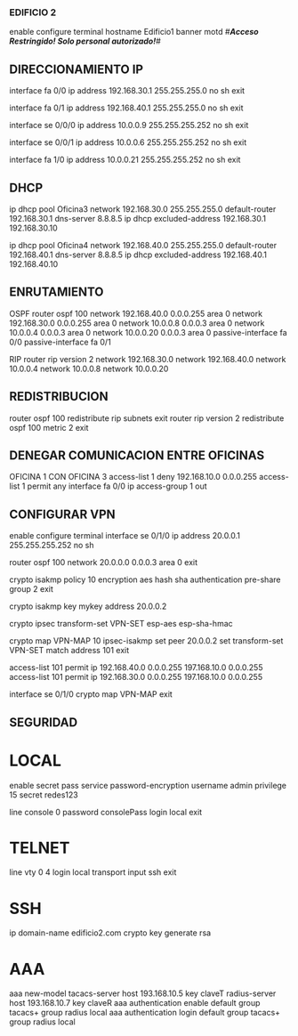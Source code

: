 ### EDIFICIO 2

enable
configure terminal
hostname Edificio1
banner motd #***Acceso Restringido! Solo personal autorizado!***#

## DIRECCIONAMIENTO IP
interface fa 0/0
ip address 192.168.30.1 255.255.255.0
no sh
exit

interface fa 0/1 
ip address 192.168.40.1 255.255.255.0
no sh
exit

interface se 0/0/0
ip address 10.0.0.9 255.255.255.252
no sh
exit

interface se 0/0/1
ip address 10.0.0.6 255.255.255.252
no sh
exit

interface fa 1/0
ip address 10.0.0.21 255.255.255.252
no sh
exit


## DHCP
ip dhcp pool Oficina3
network 192.168.30.0 255.255.255.0
default-router 192.168.30.1 
dns-server 8.8.8.5
ip dhcp excluded-address 192.168.30.1 192.168.30.10

ip dhcp pool Oficina4
network 192.168.40.0 255.255.255.0
default-router 192.168.40.1
dns-server 8.8.8.5
ip dhcp excluded-address 192.168.40.1 192.168.40.10

## ENRUTAMIENTO
OSPF
router ospf 100
network 192.168.40.0 0.0.0.255 area 0
network 192.168.30.0 0.0.0.255 area 0
network 10.0.0.8 0.0.0.3 area 0
network 10.0.0.4 0.0.0.3 area 0
network 10.0.0.20 0.0.0.3 area 0
passive-interface fa 0/0
passive-interface fa 0/1


RIP
router rip
version 2
network 192.168.30.0 
network 192.168.40.0
network 10.0.0.4
network 10.0.0.8
network 10.0.0.20

## REDISTRIBUCION
router ospf 100
redistribute rip subnets
exit
router rip 
version 2
redistribute ospf 100 metric 2
exit


## DENEGAR COMUNICACION ENTRE OFICINAS
OFICINA 1 CON OFICINA 3
access-list 1 deny 192.168.10.0 0.0.0.255
access-list 1 permit any 
interface fa 0/0
ip access-group 1 out

## CONFIGURAR VPN
enable
configure terminal
interface se 0/1/0
ip address 20.0.0.1 255.255.255.252
no sh

router ospf 100
network 20.0.0.0 0.0.0.3 area 0
exit

crypto isakmp policy 10
encryption aes
hash sha
authentication pre-share
group 2
exit

crypto isakmp key mykey address 20.0.0.2

crypto ipsec transform-set VPN-SET esp-aes esp-sha-hmac


crypto map VPN-MAP 10 ipsec-isakmp
set peer 20.0.0.2
set transform-set VPN-SET
match address 101
exit

access-list 101 permit ip 192.168.40.0 0.0.0.255 197.168.10.0 0.0.0.255
access-list 101 permit ip 192.168.30.0 0.0.0.255 197.168.10.0 0.0.0.255

interface se 0/1/0
crypto map VPN-MAP
exit

## SEGURIDAD
# LOCAL
enable secret pass
service password-encryption
username admin privilege 15 secret redes123

line console 0
password consolePass
login local
exit

# TELNET
line vty 0 4
login local
transport input ssh
exit

# SSH
ip domain-name edificio2.com
crypto key generate rsa

# AAA
aaa new-model
tacacs-server host 193.168.10.5 key claveT
radius-server host 193.168.10.7 key claveR
aaa authentication enable default group tacacs+ group radius local
aaa authentication login default group tacacs+ group radius local